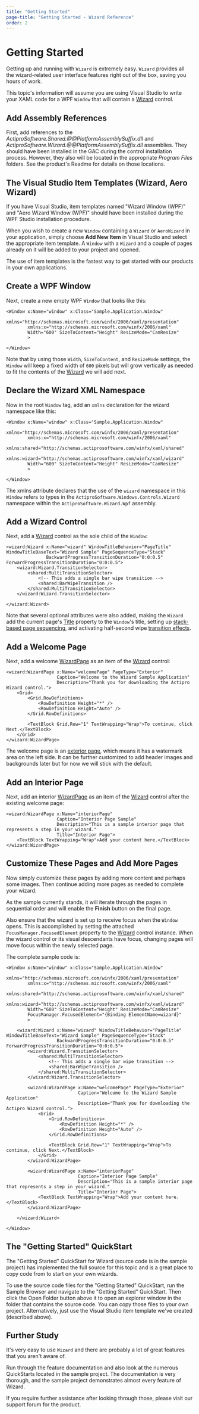 ```yaml
---
title: "Getting Started"
page-title: "Getting Started - Wizard Reference"
order: 2
---
```

# Getting Started

Getting up and running with `Wizard` is extremely easy.  `Wizard` provides all the wizard-related user interface features right out of the box, saving you hours of work.

This topic's information will assume you are using Visual Studio to write your XAML code for a WPF `Window` that will contain a [Wizard](xref:@ActiproUIRoot.Controls.Wizard.Wizard) control.

## Add Assembly References

First, add references to the *ActiproSoftware.Shared.@@PlatformAssemblySuffix.dll* and *ActiproSoftware.Wizard.@@PlatformAssemblySuffix.dll* assemblies.  They should have been installed in the GAC during the control installation process.  However, they also will be located in the appropriate *Program Files* folders.  See the product's Readme for details on those locations.

## The Visual Studio Item Templates (Wizard, Aero Wizard)

If you have Visual Studio, item templates named "Wizard Window (WPF)" and "Aero Wizard Window (WPF)" should have been installed during the WPF Studio installation procedure.

When you wish to create a new `Window` containing a `Wizard` or `AeroWizard` in your application, simply choose **Add New Item** in Visual Studio and select the appropriate item template.  A `Window` with a `Wizard` and a couple of pages already on it will be added to your project and opened.

The use of item templates is the fastest way to get started with our products in your own applications.

## Create a WPF Window

Next, create a new empty WPF `Window` that looks like this:

```xaml
<Window x:Name="window" x:Class="Sample.Application.Window"
        xmlns="http://schemas.microsoft.com/winfx/2006/xaml/presentation"
        xmlns:x="http://schemas.microsoft.com/winfx/2006/xaml"
        Width="600" SizeToContent="Height" ResizeMode="CanResize"
        >

</Window>
```

Note that by using those `Width`, `SizeToContent`, and `ResizeMode` settings, the `Window` will keep a fixed width of `600` pixels but will grow vertically as needed to fit the contents of the [Wizard](xref:@ActiproUIRoot.Controls.Wizard.Wizard) we will add next.

## Declare the Wizard XML Namespace

Now in the root `Window` tag, add an `xmlns` declaration for the wizard namespace like this:

```xaml
<Window x:Name="window" x:Class="Sample.Application.Window"
        xmlns="http://schemas.microsoft.com/winfx/2006/xaml/presentation"
        xmlns:x="http://schemas.microsoft.com/winfx/2006/xaml"
        xmlns:shared="http://schemas.actiprosoftware.com/winfx/xaml/shared"
        xmlns:wizard="http://schemas.actiprosoftware.com/winfx/xaml/wizard"
        Width="600" SizeToContent="Height" ResizeMode="CanResize"
        >

</Window>
```

The xmlns attribute declares that the use of the `wizard` namespace in this `Window` refers to types in the `ActiproSoftware.Windows.Controls.Wizard` namespace within the `ActiproSoftware.Wizard.Wpf` assembly.

## Add a Wizard Control

Next, add a [Wizard](xref:@ActiproUIRoot.Controls.Wizard.Wizard) control as the sole child of the `Window`:

```xaml
<wizard:Wizard x:Name="wizard" WindowTitleBehavior="PageTitle" WindowTitleBaseText="Wizard Sample" PageSequenceType="Stack"
               BackwardProgressTransitionDuration="0:0:0.5" ForwardProgressTransitionDuration="0:0:0.5">
	<wizard:Wizard.TransitionSelector>
		<shared:MultiTransitionSelector>
			<!-- This adds a single bar wipe transition -->
			<shared:BarWipeTransition />
		</shared:MultiTransitionSelector>
	</wizard:Wizard.TransitionSelector>

</wizard:Wizard>
```

Note that several optional attributes were also added, making the `Wizard` add the current page's [Title](xref:@ActiproUIRoot.Controls.Wizard.WizardPage.Title) property to the `Window`'s title, setting up [stack-based page sequencing](navigation-features/page-sequencing.md), and activating half-second wipe [transition effects](appearance-features/transition-effects.md).

## Add a Welcome Page

Next, add a welcome [WizardPage](xref:@ActiproUIRoot.Controls.Wizard.WizardPage) as an item of the [Wizard](xref:@ActiproUIRoot.Controls.Wizard.Wizard) control:

```xaml
<wizard:WizardPage x:Name="welcomePage" PageType="Exterior"
                   Caption="Welcome to the Wizard Sample Application"
                   Description="Thank you for downloading the Actipro Wizard control.">
	<Grid>
		<Grid.RowDefinitions>
			<RowDefinition Height="*" />
			<RowDefinition Height="Auto" />
		</Grid.RowDefinitions>

		<TextBlock Grid.Row="1" TextWrapping="Wrap">To continue, click Next.</TextBlock>
	</Grid>
</wizard:WizardPage>
```

The welcome page is an [exterior page](page-button-features/page-types.md), which means it has a watermark area on the left side.  It can be further customized to add header images and backgrounds later but for now we will stick with the default.

## Add an Interior Page

Next, add an interior [WizardPage](xref:@ActiproUIRoot.Controls.Wizard.WizardPage) as an item of the [Wizard](xref:@ActiproUIRoot.Controls.Wizard.Wizard) control after the existing welcome page:

```xaml
<wizard:WizardPage x:Name="interiorPage"
                   Caption="Interior Page Sample"
                   Description="This is a sample interior page that represents a step in your wizard."
                   Title="Interior Page">
	<TextBlock TextWrapping="Wrap">Add your content here.</TextBlock>
</wizard:WizardPage>
```

## Customize These Pages and Add More Pages

Now simply customize these pages by adding more content and perhaps some images.  Then continue adding more pages as needed to complete your wizard.

As the sample currently stands, it will iterate through the pages in sequential order and will enable the **Finish** button on the final page.

Also ensure that the wizard is set up to receive focus when the `Window` opens.  This is accomplished by setting the attached `FocusManager.FocusedElement` property to the [Wizard](xref:@ActiproUIRoot.Controls.Wizard.Wizard) control instance.  When the wizard control or its visual descendants have focus, changing pages will move focus within the newly selected page.

The complete sample code is:

```xaml
<Window x:Name="window" x:Class="Sample.Application.Window"
        xmlns="http://schemas.microsoft.com/winfx/2006/xaml/presentation"
        xmlns:x="http://schemas.microsoft.com/winfx/2006/xaml"
        xmlns:shared="http://schemas.actiprosoftware.com/winfx/xaml/shared"
        xmlns:wizard="http://schemas.actiprosoftware.com/winfx/xaml/wizard"
        Width="600" SizeToContent="Height" ResizeMode="CanResize"
        FocusManager.FocusedElement="{Binding ElementName=wizard}"
        >

	<wizard:Wizard x:Name="wizard" WindowTitleBehavior="PageTitle" WindowTitleBaseText="Wizard Sample" PageSequenceType="Stack"
	               BackwardProgressTransitionDuration="0:0:0.5" ForwardProgressTransitionDuration="0:0:0.5">
		<wizard:Wizard.TransitionSelector>
			<shared:MultiTransitionSelector>
				<!-- This adds a single bar wipe transition -->
				<shared:BarWipeTransition />
			</shared:MultiTransitionSelector>
		</wizard:Wizard.TransitionSelector>

		<wizard:WizardPage x:Name="welcomePage" PageType="Exterior"
		                   Caption="Welcome to the Wizard Sample Application"
		                   Description="Thank you for downloading the Actipro Wizard control.">
			<Grid>
				<Grid.RowDefinitions>
					<RowDefinition Height="*" />
					<RowDefinition Height="Auto" />
				</Grid.RowDefinitions>

				<TextBlock Grid.Row="1" TextWrapping="Wrap">To continue, click Next.</TextBlock>
			</Grid>
		</wizard:WizardPage>

		<wizard:WizardPage x:Name="interiorPage"
		                   Caption="Interior Page Sample"
		                   Description="This is a sample interior page that represents a step in your wizard."
		                   Title="Interior Page">
			<TextBlock TextWrapping="Wrap">Add your content here.</TextBlock>
		</wizard:WizardPage>

	</wizard:Wizard>

</Window>
```

## The "Getting Started" QuickStart

The "Getting Started" QuickStart for Wizard (source code is in the sample project) has implemented the full source for this topic and is a great place to copy code from to start on your own wizards.

To use the source code files for the "Getting Started" QuickStart, run the Sample Browser and navigate to the "Getting Started" QuickStart.  Then click the Open Folder button above it to open an explorer window in the folder that contains the source code.  You can copy those files to your own project.  Alternatively, just use the Visual Studio item template we've created (described above).

## Further Study

It's very easy to use `Wizard` and there are probably a lot of great features that you aren't aware of.

Run through the feature documentation and also look at the numerous QuickStarts located in the sample project.  The documentation is very thorough, and the sample project demonstrates almost every feature of Wizard.

If you require further assistance after looking through those, please visit our support forum for the product.

